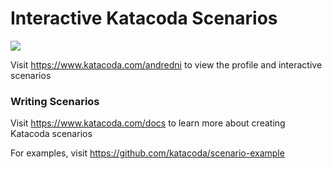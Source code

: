 # Interactive Katacoda Scenarios

[![](http://shields.katacoda.com/katacoda/andredni/count.svg)](https://www.katacoda.com/andredni "Get your profile on Katacoda.com")

Visit https://www.katacoda.com/andredni to view the profile and interactive scenarios

### Writing Scenarios
Visit https://www.katacoda.com/docs to learn more about creating Katacoda scenarios

For examples, visit https://github.com/katacoda/scenario-example

